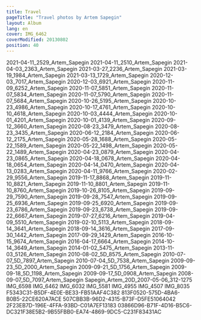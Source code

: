 ```yaml
---
title: Travel
pageTitle: "Travel photos by Artem Sapegin"
layout: Album
lang: en
cover: IMG_6462
coverModified: 20130802
position: 40
---
```


2021-04-11_2529_Artem_Sapegin
2021-04-11_2510_Artem_Sapegin
2021-04-03_2363_Artem_Sapegin
2021-03-27_2236_Artem_Sapegin
2021-03-19_1984_Artem_Sapegin
2021-03-13_1729_Artem_Sapegin
2020-12-03_7017_Artem_Sapegin
2020-12-03_6921_Artem_Sapegin
2020-11-09_6252_Artem_Sapegin
2020-11-07_5851_Artem_Sapegin
2020-11-07_5834_Artem_Sapegin
2020-11-07_5790_Artem_Sapegin
2020-11-07_5684_Artem_Sapegin
2020-10-26_5195_Artem_Sapegin
2020-10-23_4986_Artem_Sapegin
2020-10-17_4761_Artem_Sapegin
2020-10-10_4618_Artem_Sapegin
2020-10-03_4444_Artem_Sapegin
2020-10-01_4201_Artem_Sapegin
2020-10-01_4139_Artem_Sapegin
2020-09-12_3660_Artem_Sapegin
2020-08-23_3479_Artem_Sapegin
2020-08-23_3435_Artem_Sapegin
2020-06-12_2184_Artem_Sapegin
2020-06-12_2175_Artem_Sapegin
2020-05-28_1688_Artem_Sapegin
2020-05-22_1589_Artem_Sapegin
2020-05-22_1498_Artem_Sapegin
2020-05-22_1489_Artem_Sapegin
2020-04-23_0879_Artem_Sapegin
2020-04-23_0865_Artem_Sapegin
2020-04-18_0678_Artem_Sapegin
2020-04-18_0654_Artem_Sapegin
2020-04-14_0470_Artem_Sapegin
2020-04-13_0283_Artem_Sapegin
2020-04-11_9766_Artem_Sapegin
2020-02-29_9556_Artem_Sapegin
2019-11-17_8868_Artem_Sapegin
2019-11-10_8821_Artem_Sapegin
2019-11-10_8801_Artem_Sapegin
2019-11-10_8760_Artem_Sapegin
2019-10-26_8105_Artem_Sapegin
2019-09-29_7590_Artem_Sapegin
2019-09-28_7547_Artem_Sapegin
2019-09-25_6936_Artem_Sapegin
2019-09-25_6920_Artem_Sapegin
2019-09-23_6786_Artem_Sapegin
2019-09-23_6738_Artem_Sapegin
2019-09-22_6667_Artem_Sapegin
2019-07-27_6216_Artem_Sapegin
2019-04-09_5510_Artem_Sapegin
2019-02-10_5113_Artem_Sapegin
2018-09-14_3641_Artem_Sapegin
2018-09-14_3616_Artem_Sapegin
2017-09-30_1442_Artem_Sapegin
2017-09-29_1429_Artem_Sapegin
2016-10-15_9674_Artem_Sapegin
2016-04-17_6664_Artem_Sapegin
2014-10-14_3649_Artem_Sapegin
2014-01-02_5475_Artem_Sapegin
2013-11-03_5126_Artem_Sapegin
2010-08-02_5D_8575_Artem_Sapegin
2010-07-07_5D_7897_Artem_Sapegin
2010-07-04_5D_7538_Artem_Sapegin
2009-09-23_5D_2000_Artem_Sapegin
2009-09-21_5D_1756_Artem_Sapegin
2009-09-18_5D_1198_Artem_Sapegin
2009-09-17_5D_0908_Artem_Sapegin
2008-09-07_5D_7097_Artem_Sapegin
Sapegin_Artem_20D_2007-05-06_312-1275
IMG_6598
IMG_6462
IMG_6032
IMG_5581
IMG_4955
IMG_4507
IMG_8035
F5343C31-B5DF-4E0E-BE33-FB51AAF4C382
813F0520-575D-4BA6-B0B5-22CE620A7ACE
507CBB3B-96D2-4315-B73F-D5FE51064042
2F23EB7D-196E-4FFA-93BD-C01A7EF13183
03866D96-B71F-4D16-B5C6-DC321F38E5B2-9B55FBB0-EA74-4869-9DC5-C231F83431AC
